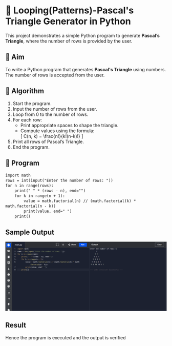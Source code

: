 # 🔺 Looping(Patterns)-Pascal's Triangle Generator in Python

This project demonstrates a simple Python program to generate **Pascal’s Triangle**, where the number of rows is provided by the user.

## 🎯 Aim

To write a Python program that generates **Pascal's Triangle** using numbers. The number of rows is accepted from the user.

## 🧠 Algorithm

1. Start the program.
2. Input the number of rows from the user.
3. Loop from 0 to the number of rows.
4. For each row:
   - Print appropriate spaces to shape the triangle.
   - Compute values using the formula:  
     \[
     C(n, k) = \frac{n!}{k!(n-k)!}
     \]
5. Print all rows of Pascal’s Triangle.
6. End the program.

## 🧪 Program
```
import math
rows = int(input("Enter the number of rows: "))
for n in range(rows):
    print(" " * (rows - n), end="")
    for k in range(n + 1):
        value = math.factorial(n) // (math.factorial(k) * math.factorial(n - k))
        print(value, end=" ")
    print()
```

## Sample Output
![alt text](m24.png)
## Result
Hence the program is executed and the output is verified
